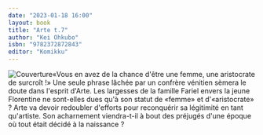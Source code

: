```yaml
---
date: "2023-01-18 16:00"
layout: book
title: "Arte t.7"
author: "Kei Ohkubo"
isbn: "9782372872843"
editor: "Komikku"
---
```

![Couverture](/img/9782372872843.jpg)«Vous en avez de la chance d'être une femme, une aristocrate de surcroît !» Une seule phrase lâchée par un confrère vénitien sèmera le doute dans l'esprit d'Arte.
Les largesses de la famille Fariel envers la jeune Florentine ne sont-elles dues qu'à son statut de «femme» et d'«aristocrate» ?
Arte va devoir redoubler d'efforts pour reconquérir sa légitimité en tant qu'artiste.
Son acharnement viendra-t-il à bout des préjugés d'une époque où tout était décidé à la naissance ?
